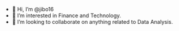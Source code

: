 - 👋 Hi, I’m @jibo16
- 👀 I’m interested in Finance and Technology.
- 💞️ I’m looking to collaborate on anything related to Data Analysis.


<!---
jibo16/jibo16 is a ✨ special ✨ repository because its `README.md` (this file) appears on your GitHub profile.
You can click the Preview link to take a look at your changes.
--->
